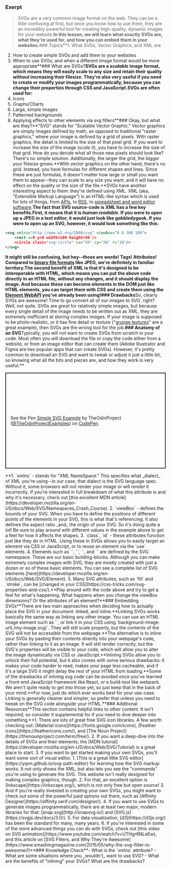 ### Exerpt
>SVGs are a very common image format on the web. They can be a little confusing at first, but once you know how to use them, they are an incredibly powerful tool for creating high-quality, dynamic images for your website.**In this lesson, we will learn what exactly SVGs are, what they're used for, and how you can embed them in your websites.**###  Topics**1. What SVGs, Vector Graphics, and XML are
2. How to create simple SVGs and add them to your websites
3. When to use SVGs, and when a different image format would be more appropriate**### What are SVGs?**SVGs are a _scalable_ image format, which means they will easily scale to any size and retain their quality without increasing their filesize. They're also very useful if you need to create or modify your images programmatically, because you can change their properties through CSS and JavaScript.**SVGs are often used for:****
1. Icons
2. Graphs/Charts
3. Large, simple images
4. Patterned backgrounds
5. Applying effects to other elements via svg filters**### Okay, but what are they?**"SVG" stands for "Scalable Vector Graphic." Vector graphics are simply images defined by math, as opposed to traditional "raster graphics," where your image is defined by a grid of pixels. With raster graphics, the detail is limited to the size of that pixel grid. If you want to increase the size of the image (_scale_ it), you have to increase the size of that grid. How do you decide what all those new pixels should look like? There's no simple solution. Additionally, the larger the grid, the bigger your filesize grows.**With vector graphics on the other hand, there's no grid. Instead, you have formulas for different shapes and lines. Since these are just formulas, it doesn't matter how large or small you want them to appear--they can scale to any size you want, and it will have no effect on the quality or the size of the file.**SVGs have another interesting aspect to them: they're defined using XML. XML (aka, "Extensible Markup Language") is an HTML-like syntax which is used for lots of things, from [APIs](https://en.wikipedia.org/wiki/SOAP), to [RSS](https://en.wikipedia.org/wiki/RSS), to [spreadsheet and word editor software](https://en.wikipedia.org/wiki/Office_Open_XML).**The fact that SVG source-code is XML has a few key benefits.**First, it means that it is _human readable_. If you were to open up a JPEG in a text editor, it would just look like gobbledygook. If you were to open up an SVG, however, it would look something like this:****
```xml
<svg xmlns="http://www.w3.org/2000/svg" viewBox="0 0 100 100">
    <rect x=0 y=0 width=100 height=50 />
    <circle class="svg-circle" cx="50" cy="50" r="10"/>
</svg>
```


**It might still be confusing, but hey--those are words! Tags! Attributes! Compared to [binary file formats](https://en.wikipedia.org/wiki/Binary_file) like JPEG, we're definitely in familiar territory.**The second benefit of XML is that it's designed to be interoperable with HTML, which means you can put the above code directly in an HTML file, without any changes, and it should display the image. And because these can become elements in the DOM just like HTML elements, you can target them with CSS and create them using the [Element WebAPI](https://developer.mozilla.org/en-US/docs/Web/API/Element) you've already been using!**### Drawbacks**So, clearly SVGs are awesome! Time to go convert all of our images to SVG, right? Well, not quite. SVGs are _great_ for relatively simple images, but because every single detail of the image needs to be written out as XML, they are extremely inefficient at storing complex images. If your image is supposed to be photo-realistic, or it has fine detail or texture ("[grunge textures](https://unsplash.com/s/photos/grunge-texture)" are a great example), then SVGs are the wrong tool for the job.**### Anatomy of an SVG**Typically, you will not want to create SVGs from scratch in your code. Most often you will download the file or copy the code either from a website, or from an image editor that can create them (Adobe Illustrator and Figma are two popular apps that can create SVGs). However, it's pretty common to download an SVG and want to tweak or adjust it just a little bit, so knowing what all the bits and pieces are, and how they work is very useful.**<p class="codepen" data-height="300" data-theme-id="dark" data-default-tab="css,result" data-slug-hash="NWaGdmL" data-editable="true" data-user="TheOdinProjectExamples" style="height: 300px; box-sizing: border-box; display: flex; align-items: center; justify-content: center; border: 2px solid; margin: 1em 0; padding: 1em;">
  <span>See the Pen <a href="https://codepen.io/TheOdinProjectExamples/pen/NWaGdmL">
  Simple SVG Example</a> by TheOdinProject (<a href="https://codepen.io/TheOdinProjectExamples">@TheOdinProjectExamples</a>)
  on <a href="https://codepen.io">CodePen</a>.</span>
</p>
<script async src="https://cpwebassets.codepen.io/assets/embed/ei.js"></script>**1. `xmlns` - stands for "XML NameSpace." This specifies what _dialect_ of XML you're using--in our case, that dialect is the SVG language spec. Without it, some browsers will not render your image or will render it incorrectly. If you're interested in full breakdown of what this attribute is and why it's necessary, check out [this excellent MDN article](https://developer.mozilla.org/en-US/docs/Web/SVG/Namespaces_Crash_Course).
2. `viewBox` - defines the bounds of your SVG. When you have to define the positions of different points of the elements in your SVG, this is what that's referencing. It also defines the aspect ratio _and_ the origin of your SVG. So it's doing quite a lot! Be sure to play around with different values in the example above to get a feel for how it affects the shapes.
3. `class`, `id` - these attributes function just like they do in HTML. Using these in SVGs allows you to easily target an element via CSS or JavaScript, or to reuse an element via the `use` elements.
4. Elements such as `<circle>`, `<rect>`, `<path>`, and `<text>` are defined by the SVG namespace. These are our basic building-blocks. Although you can make extremely complex images with SVG, they are mostly created with just a dozen or so of these basic elements. You can see a complete list of SVG elements [here](https://developer.mozilla.org/en-US/docs/Web/SVG/Element).
5. Many SVG attributes, such as `fill` and `stroke`, can be [changed in your CSS](https://css-tricks.com/svg-properties-and-css/).**Play around with the code above and try to get a feel for what's happening. What happens when you change the viewBox dimensions? Or the attributes of an element?**### Embedding SVGs**There are two main approaches when deciding how to actually place the SVG in your document: linked, and inline.**Linking SVGs works basically the same way as linking any other image. You can use an HTML image element such as `<img>`, or link it in your CSS using `background-image: url(./my-image.svg)`. They will still scale properly, but the contents of the SVG will not be accessible from the webpage.**The alternative is to inline your SVGs by pasting their contents directly into your webpage's code, rather than linking to it as an image. It will still render correctly, but the SVG's properties will be visible to your code, which will allow you to alter the image dynamically via CSS or JavaScript.**Inlining SVGs allow you to unlock their full potential, but it also comes with some serious drawbacks: it makes your code harder to read, makes your page less cacheable, and if it's a large SVG it might delay the rest of your HTML from loading.**Some of the drawbacks of inlining svg code can be avoided once you've learned a front-end JavaScript framework like React, or a build-tool like webpack. We aren't quite ready to get into those yet, so just keep that in the back of your mind.**For now, just do which ever works best for your use-case. Linking is generally cleaner and simpler, so prefer that unless you need to tweak on the SVG code alongside your HTML.**### Additional Resources**This section contains helpful links to other content. It isn't required, so consider it supplemental for if you need to dive deeper into something.**1. There are lots of great free SVG icon libraries. A few worth checking out: [Material icons](https://fonts.google.com/icons), [Feather icons](https://feathericons.com/), and [The Noun Project](https://thenounproject.com/term/free/).
2. If you want a deep-dive into the details of SVGs and their elements, the [MDN tutorial](https://developer.mozilla.org/en-US/docs/Web/SVG/Tutorial) is a great place to start.
3. If you want to get started making your own SVGs, you'll want some sort of visual editor.
   1. [This is a great little SVG editor](https://yqnn.github.io/svg-path-editor) for learning how the SVG markup works. It not only shows the XML, but also lets you see the "commands" you're using to generate the SVG. This website isn't really designed for making complex graphics, though.
   2. For that, an excellent option is [Inkscape](https://inkscape.org/), which is not only free but open source!
   3. And if you're really invested in creating your own SVGs, you might want to check out some of the powerful paid options out there, such as [Affinity Designer](https://affinity.serif.com/designer/).
4. If you want to use SVGs to generate images programmatically, there are at least two major, modern libraries for that: [snap.svg](http://snapsvg.io/) and [SVG.js](https://svgjs.dev/docs/3.0/).
5. For data visualization, [d3](https://d3js.org/) has been the standard for many, many years.
6. If you're interested in some of the more advanced things you can do with SVGs, check out [this video on SVG animation](https://www.youtube.com/watch?v=UTHgr6NLeEw), and this article on [SVG Filters, and Why They're Awesome](https://www.smashingmagazine.com/2015/05/why-the-svg-filter-is-awesome/)!**### Knowledge Check**- What is the `xmlns` attribute?
- What are some situations where you _wouldn't_ want to use SVG?
- What are the benefits of "inlining" your SVGs? What are the drawbacks?
